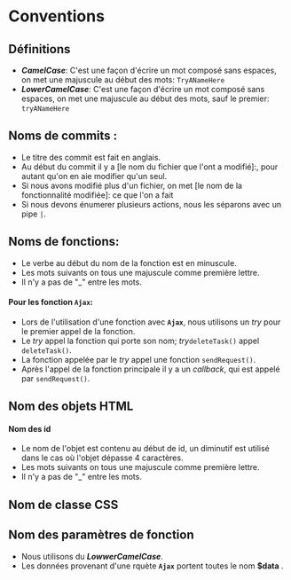 # Conventions

## Définitions
- ***CamelCase***: C'est une façon d'écrire un mot composé sans espaces, on met une majuscule au début des mots: `TryANameHere`
- ***LowerCamelCase***: C'est une façon d'écrire un mot composé sans espaces, on met une majuscule au début des mots, sauf le premier: `tryANameHere`
## Noms de commits :

- Le titre des commit est fait en anglais.
- Au début du commit il y a [le nom du fichier que l'ont a modifié]:, pour autant qu'on en aie modifier qu'un seul.
- Si nous avons modifié plus d'un fichier, on met [le nom de la fonctionnalité modifiée]: ce que l'on a fait
- Si nous devons énumerer plusieurs actions, nous les séparons avec un pipe `|`.
## Noms de fonctions:

- Le verbe au début du nom de la fonction est en minuscule.
- Les mots suivants on tous une majuscule comme première lettre.
- Il n'y a pas de "_" entre les mots.
#### Pour les fonction **`Ajax`**:
- Lors de l'utilisation d'une fonction avec **`Ajax`**, nous utilisons un *try* pour le premier appel de la fonction.
- Le *try* appel la fonction qui porte son nom; *try*`deleteTask()` appel `deleteTask()`.
- La fonction appelée par le *try* appel une fonction `sendRequest()`.
- Après l'appel de la fonction principale il y a un *callback*, qui est appelé par `sendRequest()`.

## Nom des objets HTML
#### Nom des id
- Le nom de l'objet est contenu au début de id, un diminutif est utilisé dans le cas où l'objet dépasse 4 caractères.
- Les mots suivants on tous une majuscule comme première lettre.
- Il n'y a pas de "_" entre les mots.
## Nom de classe CSS
## Nom des paramètres de fonction
- Nous utilisons du ***LowwerCamelCase***.
- Les données provenant d'une rquète **`Ajax`** portent toutes le nom **$data** .